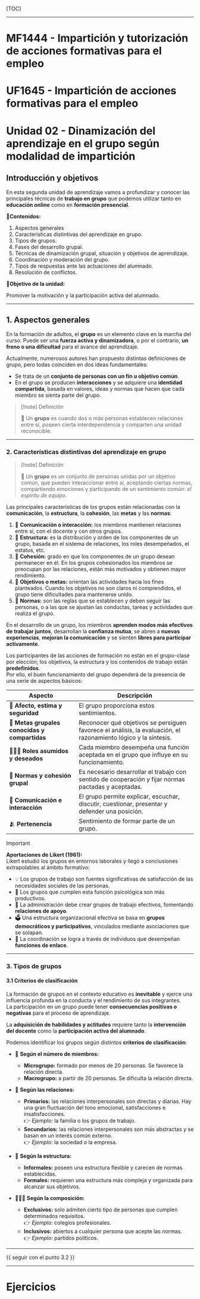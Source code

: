 [TOC]

---

# MF1444 - Impartición y tutorización de acciones formativas para el empleo

# UF1645 - Impartición de acciones formativas para el empleo

# Unidad 02 - Dinamización del aprendizaje en el grupo según modalidad de impartición

## Introducción y objetivos

En esta segunda unidad de aprendizaje vamos a profundizar y conocer las principales técnicas de **trabajo en grupo** que podemos utilizar tanto en **educación online** como en **formación presencial**.

**📖Contenidos:**

1. Aspectos generales
2. Características distintivas del aprendizaje en grupo.  
3. Tipos de grupos.  
4. Fases del desarrollo grupal.  
5. Técnicas de dinamización grupal, situación y objetivos de aprendizaje.  
6. Coordinación y moderación del grupo.  
7. Tipos de respuestas ante las actuaciones del alumnado.  
8. Resolución de conflictos.

**🎯Objetivo de la unidad:**  

Promover la motivación y la participación activa del alumnado.

---

## 1. Aspectos generales

En la formación de adultos, el **grupo** es un elemento clave en la marcha del curso. Puede ser una **fuerza activa y dinamizadora**, o por el contrario, **un freno o una dificultad** para el avance del aprendizaje.

Actualmente, numerosos autores han propuesto distintas definiciones de grupo, pero todas coinciden en dos ideas fundamentales:

- Se trata de un **conjunto de personas con un fin u objetivo común**.  
- En el grupo se producen **interacciones** y se adquiere una **identidad compartida**, basada en valores, ideas y normas que hacen que cada miembro se sienta parte del grupo.

> [!note] Definición
>
> 📢 Un **grupo** es cuando dos o más personas establecen relaciones entre sí, poseen cierta interdependencia y comparten una unidad reconocible.

---

### 2. Características distintivas del aprendizaje en grupo

> [!note] Definición
>
> 📢 Un **grupo** es un conjunto de personas unidas por un objetivo común, que pueden interaccionar entre sí, aceptando ciertas normas, compartiendo emociones y participando de un sentimiento común: *el espíritu de equipo*.

Las principales características de los grupos están relacionadas con la **comunicación**, la **estructura**, la **cohesión**, las **metas** y las **normas**:

1. 💬 **Comunicación o interacción:** los miembros mantienen relaciones entre sí, con el docente y con otros grupos.  
2. 🧩 **Estructura:** es la distribución y orden de los componentes de un grupo, basada en el sistema de relaciones, los roles desempeñados, el estatus, etc.  
3. 🤝 **Cohesión:** grado en que los componentes de un grupo desean permanecer en él. En los grupos cohesionados los miembros se preocupan por las relaciones, están más motivados y obtienen mayor rendimiento.  
4. 🎯 **Objetivos o metas:** orientan las actividades hacia los fines planteados. Cuando los objetivos no son claros ni comprendidos, el grupo tiene dificultades para mantenerse unido.  
5. 📏 **Normas:** son las reglas que se establecen y deben seguir las personas, o a las que se ajustan las conductas, tareas y actividades que realiza el grupo.

En el desarrollo de un grupo, los miembros **aprenden modos más efectivos de trabajar juntos**, desarrollan la **confianza mutua**, se abren a **nuevas experiencias**, **mejoran la comunicación** y se sienten **libres para participar activamente**.

Los participantes de las acciones de formación no están en el grupo-clase por elección; los objetivos, la estructura y los contenidos de trabajo están **predefinidos**.  
Por ello, el buen funcionamiento del grupo dependerá de la presencia de una serie de aspectos básicos:

| **Aspecto**                                  | **Descripción**                                              |
| -------------------------------------------- | ------------------------------------------------------------ |
| 💖 **Afecto, estima y seguridad**             | El grupo proporciona estos sentimientos.                     |
| 🎯 **Metas grupales conocidas y compartidas** | Reconocer qué objetivos se persiguen favorece el análisis, la evaluación, el razonamiento lógico y la síntesis. |
| 🧑‍🤝‍🧑 **Roles asumidos y deseados**            | Cada miembro desempeña una función aceptada en el grupo que influye en su funcionamiento. |
| 📏 **Normas y cohesión grupal**               | Es necesario desarrollar el trabajo con sentido de cooperación y fijar normas pactadas y aceptadas. |
| 💬 **Comunicación e interacción**             | El grupo permite explicar, escuchar, discutir, cuestionar, presentar y defender una posición. |
| 🫂 **Pertenencia**                            | Sentimiento de formar parte de un grupo.                     |

> [!important]
> **Aportaciones de Likert (1961):**  
> Likert estudió los grupos en entornos laborales y llegó a conclusiones extrapolables al ámbito formativo:
>
> - 💡 Los grupos de trabajo son fuentes significativas de satisfacción de las necesidades sociales de las personas.  
> - 🚀 Los grupos que cumplen esta función psicológica son más productivos.  
> - 🧭 La administración debe crear grupos de trabajo efectivos, fomentando **relaciones de apoyo**.  
> - 🗳️ Una estructura organizacional efectiva se basa en **grupos democráticos y participativos**, vinculados mediante asociaciones que se solapan.  
> - 🔗 La coordinación se logra a través de individuos que desempeñan **funciones de enlace**.

---

### 3. Tipos de grupos

#### 3.1 Criterios de clasificación

La formación de grupos en el contexto educativo es **inevitable** y ejerce una influencia profunda en la conducta y el rendimiento de sus integrantes.  
La participación en un grupo puede tener **consecuencias positivas o negativas** para el proceso de aprendizaje.

La **adquisición de habilidades y actitudes** requiere tanto la **intervención del docente** como la **participación activa del alumnado**.

Podemos identificar los grupos según distintos **criterios de clasificación**:

- 👥 **Según el número de miembros:**

  - **Microgrupo:** formado por menos de 20 personas. Se favorece la relación directa.  
  - **Macrogrupo:** a partir de 20 personas. Se dificulta la relación directa.  

  

- 🔗 **Según las relaciones:**

  - **Primarios:** las relaciones interpersonales son directas y diarias. Hay una gran fluctuación del tono emocional, satisfacciones e insatisfacciones.  
    👉 *Ejemplo:* la familia o los grupos de trabajo.  
  - **Secundarios:** las relaciones interpersonales son más abstractas y se basan en un interés común externo.  
    👉 *Ejemplo:* la sociedad o la empresa.  

  

- 🧩 **Según la estructura:**

  - **Informales:** poseen una estructura flexible y carecen de normas establecidas.  
  - **Formales:** requieren una estructura más compleja y organizada para alcanzar sus objetivos.  

  

- 🧑‍🤝‍🧑 **Según la composición:**

  - **Exclusivos:** solo admiten cierto tipo de personas que cumplen determinados requisitos.  
    👉 *Ejemplo:* colegios profesionales.  
  - **Inclusivos:** abiertos a cualquier persona que acepte las normas.  
    👉 *Ejemplo:* partidos políticos.  

---

{{ seguir con el punto 3.2 }}







---

# Ejercicios